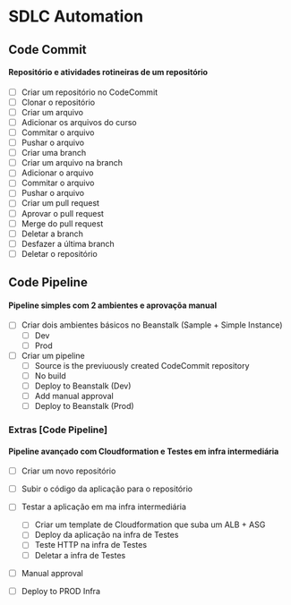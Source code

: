 # SDLC Automation
## Code Commit
#### Repositório e atividades rotineiras de um repositório
- [ ] Criar um repositório no CodeCommit
- [ ] Clonar o repositório
- [ ] Criar um arquivo
- [ ] Adicionar os arquivos do curso
- [ ] Commitar o arquivo
- [ ] Pushar o arquivo
- [ ] Criar uma branch
- [ ] Criar um arquivo na branch
- [ ] Adicionar o arquivo
- [ ] Commitar o arquivo
- [ ] Pushar o arquivo
- [ ] Criar um pull request
- [ ] Aprovar o pull request
- [ ] Merge do pull request
- [ ] Deletar a branch
- [ ] Desfazer a última branch
- [ ] Deletar o repositório

## Code Pipeline
#### Pipeline simples com 2 ambientes e aprovaçõa manual
- [ ] Criar dois ambientes básicos no Beanstalk (Sample + Simple Instance)
  - [ ] Dev
  - [ ] Prod
- [ ] Criar um pipeline
  - [ ] Source is the previuously created CodeCommit repository
  - [ ] No build
  - [ ] Deploy to Beanstalk (Dev)
  - [ ] Add manual approval
  - [ ] Deploy to Beanstalk (Prod)

### Extras [Code Pipeline]
#### Pipeline avançado com Cloudformation e Testes em infra intermediária
- [ ] Criar um novo repositório
- [ ] Subir o código da aplicação para o repositório
- [ ] Testar a aplicação em ma infra intermediária
  - [ ] Criar um template de Cloudformation que suba um ALB + ASG
  - [ ] Deploy da aplicação na infra de Testes
  - [ ] Teste HTTP na infra de Testes
  - [ ] Deletar a infra de Testes
- [ ] Manual approval
- [ ] Deploy to PROD Infra


